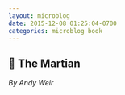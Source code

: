 ```yaml
---
layout: microblog
date: 2015-12-08 01:25:04-0700
categories: microblog book
---
```

## 📖 The Martian
*By Andy Weir*